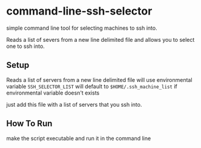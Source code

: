 # command-line-ssh-selector
simple command line tool for selecting machines to ssh into.

Reads a list of severs from a new line delimited file and allows you to select one to ssh into.  

## Setup
Reads a list of servers from a new line delimited file
will use environmental variable `SSH_SELECTOR_LIST`
will default to `$HOME/.ssh_machine_list` if environmental variable doesn't exists

just add this file with a list of servers that you ssh into.

## How To Run
make the script executable and run it in the command line
